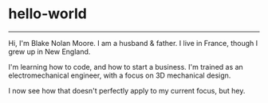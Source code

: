 # hello-world
_________________________

Hi, I'm Blake Nolan Moore. 
I am a husband & father. 
I live in France, though I grew up in New England.

I'm learning how to code, and how to start a business. 
I'm trained as an electromechanical engineer, with a focus on 3D mechanical design.

I now see how that doesn't perfectly apply to my current focus, but hey. 
